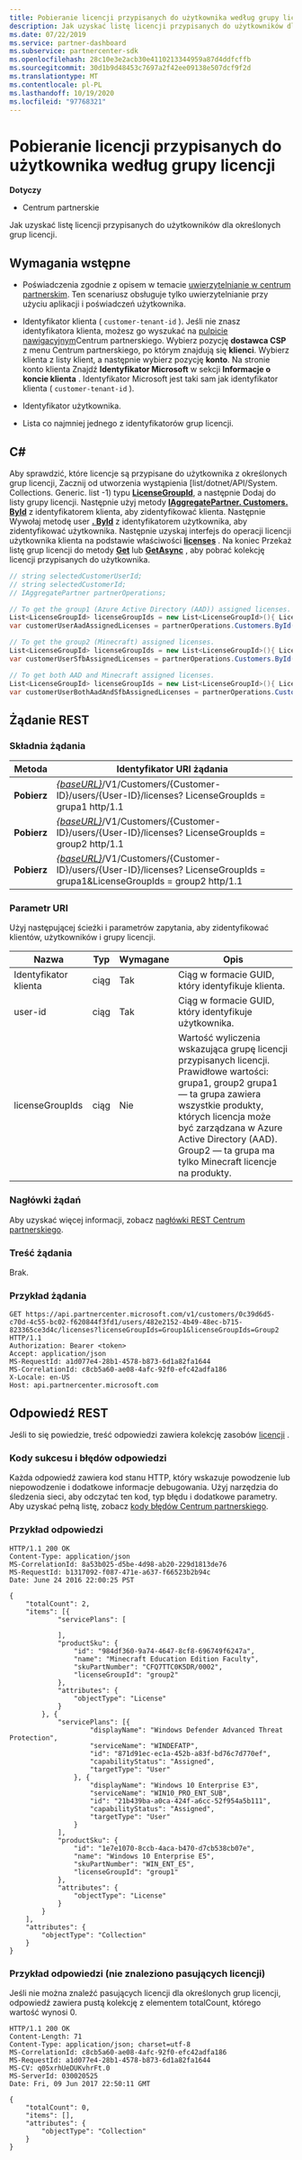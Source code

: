 ```yaml
---
title: Pobieranie licencji przypisanych do użytkownika według grupy licencji
description: Jak uzyskać listę licencji przypisanych do użytkowników dla określonych grup licencji.
ms.date: 07/22/2019
ms.service: partner-dashboard
ms.subservice: partnercenter-sdk
ms.openlocfilehash: 28c10e3e2acb30e4110213344959a87d4ddfcffb
ms.sourcegitcommit: 30d1b9d48453c7697a2f42ee09138e507dcf9f2d
ms.translationtype: MT
ms.contentlocale: pl-PL
ms.lasthandoff: 10/19/2020
ms.locfileid: "97768321"
---
```

# <a name="get-licenses-assigned-to-a-user-by-license-group"></a>Pobieranie licencji przypisanych do użytkownika według grupy licencji

**Dotyczy**

- Centrum partnerskie

Jak uzyskać listę licencji przypisanych do użytkowników dla określonych grup licencji.

## <a name="prerequisites"></a>Wymagania wstępne

- Poświadczenia zgodnie z opisem w temacie [uwierzytelnianie w centrum partnerskim](partner-center-authentication.md). Ten scenariusz obsługuje tylko uwierzytelnianie przy użyciu aplikacji i poświadczeń użytkownika.

- Identyfikator klienta ( `customer-tenant-id` ). Jeśli nie znasz identyfikatora klienta, możesz go wyszukać na [pulpicie nawigacyjnym](https://partner.microsoft.com/dashboard)Centrum partnerskiego. Wybierz pozycję **dostawca CSP** z menu Centrum partnerskiego, po którym znajdują się **klienci**. Wybierz klienta z listy klient, a następnie wybierz pozycję **konto**. Na stronie konto klienta Znajdź **Identyfikator Microsoft** w sekcji **Informacje o koncie klienta** . Identyfikator Microsoft jest taki sam jak identyfikator klienta ( `customer-tenant-id` ).

- Identyfikator użytkownika.

- Lista co najmniej jednego z identyfikatorów grup licencji.

## <a name="c"></a>C\#

Aby sprawdzić, które licencje są przypisane do użytkownika z określonych grup licencji, Zacznij od utworzenia wystąpienia [list/dotnet/API/System. Collections. Generic. list -1) typu [**LicenseGroupId**](/dotnet/api/microsoft.store.partnercenter.models.licenses.licensegroupid), a następnie Dodaj do listy grupy licencji. Następnie użyj metody [**IAggregatePartner. Customers. ById**](/dotnet/api/microsoft.store.partnercenter.customers.icustomercollection.byid) z identyfikatorem klienta, aby zidentyfikować klienta. Następnie Wywołaj metodę user [**. ById**](/dotnet/api/microsoft.store.partnercenter.customerusers.icustomerusercollection.byid) z identyfikatorem użytkownika, aby zidentyfikować użytkownika. Następnie uzyskaj interfejs do operacji licencji użytkownika klienta na podstawie właściwości [**licenses**](/dotnet/api/microsoft.store.partnercenter.customerusers.icustomeruser.licenses) . Na koniec Przekaż listę grup licencji do metody [**Get**](/dotnet/api/microsoft.store.partnercenter.customerusers.icustomeruserlicensecollection.get) lub [**GetAsync**](/dotnet/api/microsoft.store.partnercenter.customerusers.icustomeruserlicensecollection.getasync) , aby pobrać kolekcję licencji przypisanych do użytkownika.

``` csharp
// string selectedCustomerUserId;
// string selectedCustomerId;
// IAggregatePartner partnerOperations;

// To get the group1 (Azure Active Directory (AAD)) assigned licenses.
List<LicenseGroupId> licenseGroupIds = new List<LicenseGroupId>(){ LicenseGroupId.Group1 };
var customerUserAadAssignedLicenses = partnerOperations.Customers.ById(selectedCustomerId).Users.ById(selectedCustomerUserId).Licenses.Get(licenseGroupIds);

// To get the group2 (Minecraft) assigned licenses.
List<LicenseGroupId> licenseGroupIds = new List<LicenseGroupId>(){ LicenseGroupId.Group2 };
var customerUserSfbAssignedLicenses = partnerOperations.Customers.ById(selectedCustomerId).Users.ById(selectedCustomerUserId).Licenses.Get(licenseGroupIds);

// To get both AAD and Minecraft assigned licenses.
List<LicenseGroupId> licenseGroupIds = new List<LicenseGroupId>(){ LicenseGroupId.Group1, LicenseGroupId.Group2 };
var customerUserBothAadAndSfbAssignedLicenses = partnerOperations.Customers.ById(selectedCustomerId).Users.ById(selectedCustomerUserId).Licenses.Get(licenseGroupIds);
```

## <a name="rest-request"></a>Żądanie REST

### <a name="request-syntax"></a>Składnia żądania

| Metoda  | Identyfikator URI żądania                                                                                                                                            |
|---------|--------------------------------------------------------------------------------------------------------------------------------------------------------|
| **Pobierz** | [*{baseURL}*](partner-center-rest-urls.md)/V1/Customers/{Customer-ID}/users/{User-ID}/licenses? LicenseGroupIds = grupa1 http/1.1                        |
| **Pobierz** | [*{baseURL}*](partner-center-rest-urls.md)/V1/Customers/{Customer-ID}/users/{User-ID}/licenses? LicenseGroupIds = group2 http/1.1                        |
| **Pobierz** | [*{baseURL}*](partner-center-rest-urls.md)/V1/Customers/{Customer-ID}/users/{User-ID}/licenses? LicenseGroupIds = grupa1&LicenseGroupIds = group2 http/1.1 |

### <a name="uri-parameter"></a>Parametr URI

Użyj następującej ścieżki i parametrów zapytania, aby zidentyfikować klientów, użytkowników i grupy licencji.

| Nazwa            | Typ   | Wymagane | Opis                                                                                                                                                                                                                                                           |
|-----------------|--------|----------|-----------------------------------------------------------------------------------------------------------------------------------------------------------------------------------------------------------------------------------------------------------------------|
| Identyfikator klienta     | ciąg | Tak      | Ciąg w formacie GUID, który identyfikuje klienta.                                                                                                                                                                                                                 |
| user-id         | ciąg | Tak      | Ciąg w formacie GUID, który identyfikuje użytkownika.                                                                                                                                                                                                                     |
| licenseGroupIds | ciąg | Nie       | Wartość wyliczenia wskazująca grupę licencji przypisanych licencji. Prawidłowe wartości: grupa1, group2 grupa1 — ta grupa zawiera wszystkie produkty, których licencja może być zarządzana w Azure Active Directory (AAD). Group2 — ta grupa ma tylko Minecraft licencje na produkty. |

### <a name="request-headers"></a>Nagłówki żądań

Aby uzyskać więcej informacji, zobacz [nagłówki REST Centrum partnerskiego](headers.md).

### <a name="request-body"></a>Treść żądania

Brak.

### <a name="request-example"></a>Przykład żądania

```http
GET https://api.partnercenter.microsoft.com/v1/customers/0c39d6d5-c70d-4c55-bc02-f620844f3fd1/users/482e2152-4b49-48ec-b715-823365ce3d4c/licenses?licenseGroupIds=Group1&licenseGroupIds=Group2 HTTP/1.1
Authorization: Bearer <token>
Accept: application/json
MS-RequestId: a1d077e4-28b1-4578-b873-6d1a82fa1644
MS-CorrelationId: c8cb5a60-ae08-4afc-92f0-efc42adfa186
X-Locale: en-US
Host: api.partnercenter.microsoft.com
```

## <a name="rest-response"></a>Odpowiedź REST

Jeśli to się powiedzie, treść odpowiedzi zawiera kolekcję zasobów [licencji](license-resources.md#license) .

### <a name="response-success-and-error-codes"></a>Kody sukcesu i błędów odpowiedzi

Każda odpowiedź zawiera kod stanu HTTP, który wskazuje powodzenie lub niepowodzenie i dodatkowe informacje debugowania. Użyj narzędzia do śledzenia sieci, aby odczytać ten kod, typ błędu i dodatkowe parametry. Aby uzyskać pełną listę, zobacz [kody błędów Centrum partnerskiego](error-codes.md).

### <a name="response-example"></a>Przykład odpowiedzi

```http
HTTP/1.1 200 OK
Content-Type: application/json
MS-CorrelationId: 8a53b025-d5be-4d98-ab20-229d1813de76
MS-RequestId: b1317092-f087-471e-a637-f66523b2b94c
Date: June 24 2016 22:00:25 PST

{
    "totalCount": 2,
    "items": [{
            "servicePlans": [

            ],
            "productSku": {
                "id": "984df360-9a74-4647-8cf8-696749f6247a",
                "name": "Minecraft Education Edition Faculty",
                "skuPartNumber": "CFQ7TTC0K5DR/0002",
                "licenseGroupId": "group2"
            },
            "attributes": {
                "objectType": "License"
            }
        }, {
            "servicePlans": [{
                    "displayName": "Windows Defender Advanced Threat Protection",
                    "serviceName": "WINDEFATP",
                    "id": "871d91ec-ec1a-452b-a83f-bd76c7d770ef",
                    "capabilityStatus": "Assigned",
                    "targetType": "User"
                }, {
                    "displayName": "Windows 10 Enterprise E3",
                    "serviceName": "WIN10_PRO_ENT_SUB",
                    "id": "21b439ba-a0ca-424f-a6cc-52f954a5b111",
                    "capabilityStatus": "Assigned",
                    "targetType": "User"
                }
            ],
            "productSku": {
                "id": "1e7e1070-8ccb-4aca-b470-d7cb538cb07e",
                "name": "Windows 10 Enterprise E5",
                "skuPartNumber": "WIN_ENT_E5",
                "licenseGroupId": "group1"
            },
            "attributes": {
                "objectType": "License"
            }
        }
    ],
    "attributes": {
        "objectType": "Collection"
    }
}
```

### <a name="response-example-no-matching-licenses-found"></a>Przykład odpowiedzi (nie znaleziono pasujących licencji)

Jeśli nie można znaleźć pasujących licencji dla określonych grup licencji, odpowiedź zawiera pustą kolekcję z elementem totalCount, którego wartość wynosi 0.

```http
HTTP/1.1 200 OK
Content-Length: 71
Content-Type: application/json; charset=utf-8
MS-CorrelationId: c8cb5a60-ae08-4afc-92f0-efc42adfa186
MS-RequestId: a1d077e4-28b1-4578-b873-6d1a82fa1644
MS-CV: q05xrhUeDUKvhrFt.0
MS-ServerId: 030020525
Date: Fri, 09 Jun 2017 22:50:11 GMT

{
    "totalCount": 0,
    "items": [],
    "attributes": {
        "objectType": "Collection"
    }
}
```
